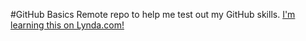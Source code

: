 #GitHub Basics
Remote repo to help me test out my GitHub skills.
[I'm learning this on Lynda.com!](http://www.lynda.com)

